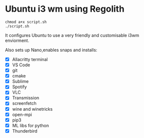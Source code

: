 # Ubuntu i3 wm using Regolith

```
chmod a+x script.sh
./script.sh
```

It configures Ubuntu to use a very friendly and customisable i3wm enviorment.

Also sets up Nano,enables snaps and installs:

- [x] Allacritty terminal
- [x] VS Code
- [x] git
- [x] cmake
- [x] Sublime
- [x] Spotify
- [x] VLC
- [x] Transmission
- [x] screenfetch
- [x] wine and winetricks
- [x] open-mpi
- [x] pip3
- [x] ML libs for python
- [x] Thunderbird

